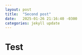 ```yaml
---
layout: post
title:  "Second post"
date:   2025-01-26 21:16:40 -0300
categories: jekyll update
---
```


# Test
